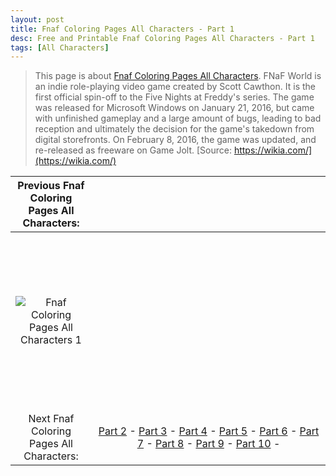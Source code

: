 ```yaml
---
layout: post
title: Fnaf Coloring Pages All Characters - Part 1
desc: Free and Printable Fnaf Coloring Pages All Characters - Part 1
tags: [All Characters]
---
```

> This page is about [Fnaf Coloring Pages All Characters](https://fnafcoloringpages.github.io/). FNaF World is an indie role-playing video game created by Scott Cawthon. It is the first official spin-off to the Five Nights at Freddy's series. The game was released for Microsoft Windows on January 21, 2016, but came with unfinished gameplay and a large amount of bugs, leading to bad reception and ultimately the decision for the game's takedown from digital storefronts. On February 8, 2016, the game was updated, and re-released as freeware on Game Jolt. [Source: https://wikia.com/](https://wikia.com/)

|Previous Fnaf Coloring Pages All Characters: ||
|:-:|:-:|
|![Fnaf Coloring Pages All Characters 1](https://fnafcoloringpages.github.io/img/Fnaf-Coloring-Pages-All-Characters%20(1).jpg "Fnaf Coloring Pages All Characters 1")|<script async src="//pagead2.googlesyndication.com/pagead/js/adsbygoogle.js"></script><!-- Texxtonly --><ins class="adsbygoogle" style="display:inline-block;width:336px;height:280px" data-ad-client="ca-pub-6753140515841889" data-ad-slot="3207852233"></ins><script>(adsbygoogle = window.adsbygoogle \|\| []).push({}); </script>|
| Next Fnaf Coloring Pages All Characters: |[Part 2](https://fnafcoloringpages.github.io/blog/Fnaf-Coloring-Pages-All-Characters-part-2) - [Part 3](https://fnafcoloringpages.github.io/blog/Fnaf-Coloring-Pages-All-Characters-part-3) - [Part 4](https://fnafcoloringpages.github.io/blog/Fnaf-Coloring-Pages-All-Characters-part-4) - [Part 5](https://fnafcoloringpages.github.io/blog/Fnaf-Coloring-Pages-All-Characters-part-5) - [Part 6](https://fnafcoloringpages.github.io/blog/Fnaf-Coloring-Pages-All-Characters-part-6) - [Part 7](https://fnafcoloringpages.github.io/blog/Fnaf-Coloring-Pages-All-Characters-part-7) - [Part 8](https://fnafcoloringpages.github.io/blog/Fnaf-Coloring-Pages-All-Characters-part-8) - [Part 9](https://fnafcoloringpages.github.io/blog/Fnaf-Coloring-Pages-All-Characters-part-9) - [Part 10](https://fnafcoloringpages.github.io/blog/Fnaf-Coloring-Pages-All-Characters-part-10) - |
